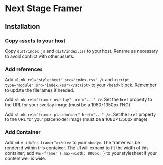 # Next Stage Framer

## Installation

### Copy assets to your host

Copy `dist/index.js` and `dist/index.css` to your host. Rename as necessary to avoid conflict with other assets.

### Add references

Add `<link rel="stylesheet" src="index.css" />` and `<script type="module" src="index.css"></script>` to your `<head>` block. Remember to update the filenames if needed.

Add `<link rel="framer-overlay" href="..." />`. Set the `href` property to the URL for your overlay image (must be a 1080×1350px PNG).

Add `<link rel="framer-placeholder" href="..." />`. Set the `href` property to the URL for your placeholder image (must be a 1080×1350px image).

### Add Container

Add `<div id="ns-framer"></div>` to your `<body>`. The framer will be rendered within this container. The UI will expand to fit the width of this container; add `#ns-framer { max-width: 800px; }` to your stylesheet if your content well is wide.
